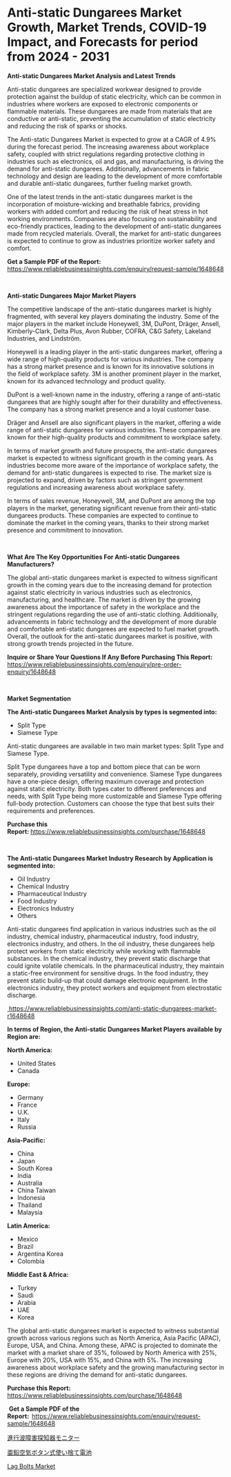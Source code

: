 <p><h1>Anti-static Dungarees Market Growth, Market Trends, COVID-19 Impact, and Forecasts for period from 2024 - 2031</h1></p><p><strong>Anti-static Dungarees Market Analysis and Latest Trends</strong></p>
<p><p>Anti-static dungarees are specialized workwear designed to provide protection against the buildup of static electricity, which can be common in industries where workers are exposed to electronic components or flammable materials. These dungarees are made from materials that are conductive or anti-static, preventing the accumulation of static electricity and reducing the risk of sparks or shocks.</p><p>The Anti-static Dungarees Market is expected to grow at a CAGR of 4.9% during the forecast period. The increasing awareness about workplace safety, coupled with strict regulations regarding protective clothing in industries such as electronics, oil and gas, and manufacturing, is driving the demand for anti-static dungarees. Additionally, advancements in fabric technology and design are leading to the development of more comfortable and durable anti-static dungarees, further fueling market growth.</p><p>One of the latest trends in the anti-static dungarees market is the incorporation of moisture-wicking and breathable fabrics, providing workers with added comfort and reducing the risk of heat stress in hot working environments. Companies are also focusing on sustainability and eco-friendly practices, leading to the development of anti-static dungarees made from recycled materials. Overall, the market for anti-static dungarees is expected to continue to grow as industries prioritize worker safety and comfort.</p></p>
<p><strong>Get a Sample PDF of the Report:&nbsp;</strong> <a href="https://www.reliablebusinessinsights.com/enquiry/request-sample/1648648">https://www.reliablebusinessinsights.com/enquiry/request-sample/1648648</a></p>
<p>&nbsp;</p>
<p><strong>Anti-static Dungarees Major Market Players</strong></p>
<p><p>The competitive landscape of the anti-static dungarees market is highly fragmented, with several key players dominating the industry. Some of the major players in the market include Honeywell, 3M, DuPont, Dräger, Ansell, Kimberly-Clark, Delta Plus, Avon Rubber, COFRA, C&G Safety, Lakeland Industries, and Lindström.</p><p>Honeywell is a leading player in the anti-static dungarees market, offering a wide range of high-quality products for various industries. The company has a strong market presence and is known for its innovative solutions in the field of workplace safety. 3M is another prominent player in the market, known for its advanced technology and product quality.</p><p>DuPont is a well-known name in the industry, offering a range of anti-static dungarees that are highly sought after for their durability and effectiveness. The company has a strong market presence and a loyal customer base.</p><p>Dräger and Ansell are also significant players in the market, offering a wide range of anti-static dungarees for various industries. These companies are known for their high-quality products and commitment to workplace safety.</p><p>In terms of market growth and future prospects, the anti-static dungarees market is expected to witness significant growth in the coming years. As industries become more aware of the importance of workplace safety, the demand for anti-static dungarees is expected to rise. The market size is projected to expand, driven by factors such as stringent government regulations and increasing awareness about workplace safety.</p><p>In terms of sales revenue, Honeywell, 3M, and DuPont are among the top players in the market, generating significant revenue from their anti-static dungarees products. These companies are expected to continue to dominate the market in the coming years, thanks to their strong market presence and commitment to innovation.</p></p>
<p>&nbsp;</p>
<p><strong>What Are The Key Opportunities For Anti-static Dungarees Manufacturers?</strong></p>
<p><p>The global anti-static dungarees market is expected to witness significant growth in the coming years due to the increasing demand for protection against static electricity in various industries such as electronics, manufacturing, and healthcare. The market is driven by the growing awareness about the importance of safety in the workplace and the stringent regulations regarding the use of anti-static clothing. Additionally, advancements in fabric technology and the development of more durable and comfortable anti-static dungarees are expected to fuel market growth. Overall, the outlook for the anti-static dungarees market is positive, with strong growth trends projected in the future.</p></p>
<p><strong>Inquire or Share Your Questions If Any Before Purchasing This Report:</strong> <a href="https://www.reliablebusinessinsights.com/enquiry/pre-order-enquiry/1648648">https://www.reliablebusinessinsights.com/enquiry/pre-order-enquiry/1648648</a></p>
<p>&nbsp;</p>
<p><strong>Market Segmentation</strong></p>
<p><strong>The Anti-static Dungarees Market Analysis by types is segmented into:</strong></p>
<p><ul><li>Split Type</li><li>Siamese Type</li></ul></p>
<p><p>Anti-static dungarees are available in two main market types: Split Type and Siamese Type. </p><p>Split Type dungarees have a top and bottom piece that can be worn separately, providing versatility and convenience. Siamese Type dungarees have a one-piece design, offering maximum coverage and protection against static electricity. Both types cater to different preferences and needs, with Split Type being more customizable and Siamese Type offering full-body protection. Customers can choose the type that best suits their requirements and preferences.</p></p>
<p><strong>Purchase this Report:&nbsp;</strong><a href="https://www.reliablebusinessinsights.com/purchase/1648648">https://www.reliablebusinessinsights.com/purchase/1648648</a></p>
<p>&nbsp;</p>
<p><strong>The Anti-static Dungarees Market Industry Research by Application is segmented into:</strong></p>
<p><ul><li>Oil Industry</li><li>Chemical Industry</li><li>Pharmaceutical Industry</li><li>Food Industry</li><li>Electronics Industry</li><li>Others</li></ul></p>
<p><p>Anti-static dungarees find application in various industries such as the oil industry, chemical industry, pharmaceutical industry, food industry, electronics industry, and others. In the oil industry, these dungarees help protect workers from static electricity while working with flammable substances. In the chemical industry, they prevent static discharge that could ignite volatile chemicals. In the pharmaceutical industry, they maintain a static-free environment for sensitive drugs. In the food industry, they prevent static build-up that could damage electronic equipment. In the electronics industry, they protect workers and equipment from electrostatic discharge.</p></p>
<p><a href="https://www.reliablebusinessinsights.com/anti-static-dungarees-market-r1648648">&nbsp;https://www.reliablebusinessinsights.com/anti-static-dungarees-market-r1648648</a></p>
<p><strong>In terms of Region, the Anti-static Dungarees Market Players available by Region are:</strong></p>
<p>
    <p> <strong> North America: </strong>
        <ul>
            <li>United States</li>
            <li>Canada</li>
        </ul>
        </p> 
    <p> <strong> Europe: </strong>
        <ul>
            <li>Germany</li>
            <li>France</li>
            <li>U.K.</li>
            <li>Italy</li>
            <li>Russia</li>
        </ul>
        </p> 
    <p> <strong> Asia-Pacific: </strong>
        <ul>
            <li>China</li>
            <li>Japan</li>
            <li>South Korea</li>
            <li>India</li>
            <li>Australia</li>
            <li>China Taiwan</li>
            <li>Indonesia</li>
            <li>Thailand</li>
            <li>Malaysia</li>
        </ul>
        </p> 
    <p> <strong> Latin America: </strong>
        <ul>
            <li>Mexico</li>
            <li>Brazil</li>
            <li>Argentina Korea</li>
            <li>Colombia</li>
        </ul>
        </p> 
    <p> <strong> Middle East & Africa: </strong>
        <ul>
            <li>Turkey</li>
            <li>Saudi</li>
            <li>Arabia</li>
            <li>UAE</li>
            <li>Korea</li>
        </ul>
    </p>
    </p>
<p><p>The global anti-static dungarees market is expected to witness substantial growth across various regions such as North America, Asia Pacific (APAC), Europe, USA, and China. Among these, APAC is projected to dominate the market with a market share of 35%, followed by North America with 25%, Europe with 20%, USA with 15%, and China with 5%. The increasing awareness about workplace safety and the growing manufacturing sector in these regions are driving the demand for anti-static dungarees.</p></p>
<p><strong>Purchase this Report: </strong><a href="https://www.reliablebusinessinsights.com/purchase/1648648">https://www.reliablebusinessinsights.com/purchase/1648648</a></p>
<p>&nbsp;<strong>Get a Sample PDF of the Report:&nbsp;&nbsp;</strong><a href="https://www.reliablebusinessinsights.com/enquiry/request-sample/1648648">https://www.reliablebusinessinsights.com/enquiry/request-sample/1648648</a></p>
<p><strong></strong></p>
<p><p><a href="https://github.com/RaeJenkins1952/Market-Research-Report-List-1/blob/main/8430366108848.md">進行波障害探知器モニター</a></p><p><a href="https://github.com/TysonKub/Market-Research-Report-List-1/blob/main/7602109108849.md">亜鉛空気ボタン式使い捨て電池</a></p><p><a href="https://view.publitas.com/reportprime-1/lag-bolts-market-research-report-includes-analysis-on-market-size-share-and-growth-rate-at-15-cagr-forecasted-from-2024-to-2031/">Lag Bolts Market</a></p></p>